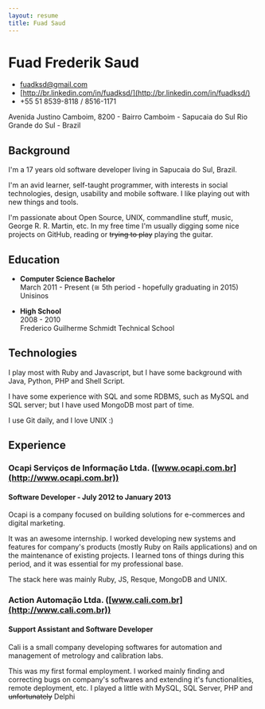```yaml
---
layout: resume
title: Fuad Saud
---
```


# Fuad Frederik Saud

* [fuadksd@gmail.com](mailto:fuadksd@gmail.com)
* [http://br.linkedin.com/in/fuadksd/](http://br.linkedin.com/in/fuadksd/)
* +55 51 8539-8118 / 8516-1171

Avenida Justino Camboim, 8200 - Bairro Camboim - Sapucaia do Sul
Rio Grande do Sul - Brazil

## Background

I'm a 17 years old software developer living in Sapucaia do Sul, Brazil.

I'm an avid learner, self-taught programmer, with interests in social technologies,
design, usability and mobile software. I like playing out with new things and tools.

I'm passionate about Open Source, UNIX, commandline stuff, music, George R. R. Martin,
etc. In my free time I'm usually digging some nice projects on GitHub, reading or
<del>trying to play</del> playing the guitar.


## Education
* **Computer Science Bachelor**  
  March 2011 - Present (≅ 5th period - hopefully graduating in 2015)  
  Unisinos

* **High School**  
  2008 - 2010  
  Frederico Guilherme Schmidt Technical School

## Technologies
I play most with Ruby and Javascript, but I have some background with
Java, Python, PHP and Shell Script.

I have some experience with SQL and some RDBMS, such as MySQL and
SQL server; but I have used MongoDB most part of time.

I use Git daily, and I love UNIX :)

## Experience
### Ocapi Serviços de Informação Ltda. ([www.ocapi.com.br](http://www.ocapi.com.br))
#### Software Developer - July 2012 to January 2013
Ocapi is a company focused on building solutions for e-commerces and
digital marketing.

It was an awesome internship. I worked developing new systems
and features for company's products (mostly Ruby on Rails applications)
and on the maintenance of existing projects. I learned tons of things
during this period, and it was essential for my professional base.

The stack here was mainly Ruby, JS, Resque, MongoDB and UNIX.

### Action Automação Ltda. ([www.cali.com.br](http://www.cali.com.br))
#### Support Assistant and Software Developer
Cali is a small company developing softwares for automation and
management of metrology and calibration labs.

This was my first formal employment. I worked mainly finding and
correcting bugs on company's softwares and extending it's
functionalities, remote deployment, etc. I played a little with MySQL,
SQL Server, PHP and <del>unfortunately</del> Delphi
